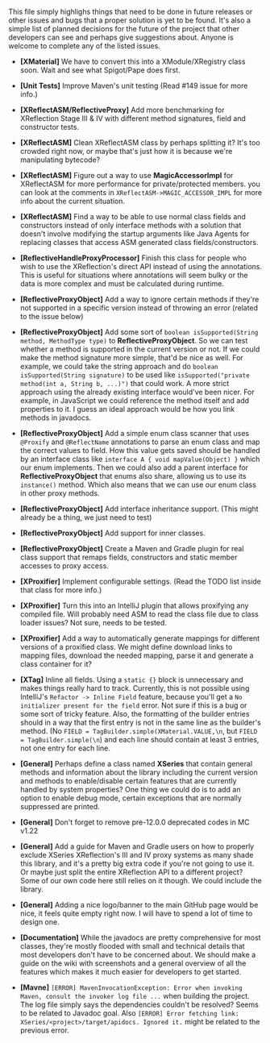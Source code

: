 This file simply highlighs things that need to be done in future releases or other issues and bugs that a proper
solution is yet to be found. It's also a simple list of planned decisions for the future of the project that other
developers can see and perhaps give suggestions about. Anyone is welcome to complete any of the listed issues.

* **[XMaterial]** We have to convert this into a XModule/XRegistry class soon. Wait and see what Spigot/Pape does first.

* **[Unit Tests]** Improve Maven's unit testing (Read #149 issue for more info.)

* **[XReflectASM/ReflectiveProxy]** Add more benchmarking for XReflection Stage III & IV with different method
  signatures, field and constructor tests.

* **[XReflectASM]** Clean XReflectASM class by perhaps splitting it? It's too crowded right now, or maybe that's just
  how it is because we're manipulating bytecode?

* **[XReflectASM]** Figure out a way to use **MagicAccessorImpl** for XReflectASM for more performance for
  private/protected members. you can look at the comments in `XReflectASM->MAGIC_ACCESSOR_IMPL` for more info about the
  current situation.

* **[XReflectASM]** Find a way to be able to use normal class fields and constructors instead of only interface methods
  with a solution that doesn't involve modifying the startup arguments like Java Agents for replacing classes that
  access ASM generated class fields/constructors.

* **[ReflectiveHandleProxyProcessor]** Finish this class for people who wish to use the XReflection's direct API instead
  of using the annotations. This is useful for situations where annotations will seem bulky or the data is more complex
  and must be calculated during runtime.

* **[ReflectiveProxyObject]** Add a way to ignore certain methods if they're not supported in a specific
  version instead of throwing an error (related to the issue below)

* **[ReflectiveProxyObject]** Add some sort of `boolean isSupported(String method, MethodType type)` to
  **ReflectiveProxyObject**. So we can test whether a method is supported in the current version or not.
  If we could make the method signature more simple, that'd be nice as well. For example, we could take the
  string approach and do `boolean isSupported(String signature)` to be used
  like `isSupported("private method(int a, String b, ...)")` that could work. A more strict approach using the
  already existing interface would've been nicer. For example, in JavaScript we could reference the method
  itself and add properties to it. I guess an ideal approach would be how you link methods in javadocs.

* **[ReflectiveProxyObject]** Add a simple enum class scanner that uses `@Proxify` and `@ReflectName` annotations to
  parse an enum class and map the correct values to field. How this value gets saved should be handled by
  an interface class like `interface A { void mapValue(Object) }` which our enum implements. Then we could
  also add a parent interface for **ReflectiveProxyObject** that enums also share, allowing us to use its
  `instance()` method. Which also means that we can use our enum class in other proxy methods.

* **[ReflectiveProxyObject]** Add interface inheritance support. (This might already be a thing, we just need to test)

* **[ReflectiveProxyObject]** Add support for inner classes.

* **[ReflectiveProxyObject]** Create a Maven and Gradle plugin for real class support that remaps fields, constructors
  and static member accesses to proxy access.

* **[XProxifier]** Implement configurable settings. (Read the TODO list inside that class for more info.)

* **[XProxifier]** Turn this into an IntelliJ plugin that allows proxifying any compiled file. Will probably
  need ASM to read the class file due to class loader issues? Not sure, needs to be tested.

* **[XProxifier]** Add a way to automatically generate mappings for different versions of a proxified class.
  We might define download links to mapping files, download the needed mapping, parse it and generate a class
  container for it?

* **[XTag]** Inline all fields. Using a `static {}` block is unnecessary and makes things really hard to track.
  Currently, this is not possible using IntelliJ's `Refactor -> Inline Field` feature, because you'll get a
  `No initializer present for the field` error. Not sure if this is a bug or some sort of tricky feature.
  Also, the formatting of the builder entries should in a way that the first entry is not in the same line as
  the builder's method. (No `FIELD = TagBuilder.simple(XMaterial.VALUE,\n`, but `FIELD = TagBuilder.simple(\n`)
  and each line should contain at least 3 entries, not one entry for each line.

* **[General]** Perhaps define a class named **XSeries** that contain general methods and information about the library
  including the current version and methods to enable/disable certain features that are currently handled by system
  properties? One thing we could do is to add an option to enable debug mode, certain exceptions that are normally
  suppressed are printed.

* **[General]** Don't forget to remove pre-12.0.0 deprecated codes in MC v1.22

* **[General]** Add a guide for Maven and Gradle users on how to properly exclude XSeries XReflection's III and IV proxy
  systems as many shade this library, and it's a pretty big extra code if you're not going to use it. Or maybe just
  split the entire XReflection API to a different project? Some of our own code here still relies on it though. We could
  include the library.

* **[General]** Adding a nice logo/banner to the main GitHub page would be nice, it feels quite empty right now. I will
  have to spend a lot of time to design one.

* **[Documentation]** While the javadocs are pretty comprehensive for most classes, they're mostly flooded with small
  and technical details that most developers don't have to be concerned about. We should make a guide on the wiki with
  screenshots and a general overview of all the features which makes it much easier for developers to get started.

* **[Mavne]** `[ERROR] MavenInvocationException: Error when invoking Maven, consult the invoker log file ...` when
  building the project. The log file simply says the dependencies couldn't be resolved? Seems to be related to Javadoc goal.
  Also `[ERROR] Error fetching link: XSeries/<project>/target/apidocs. Ignored it.` might be related to the previous error.
